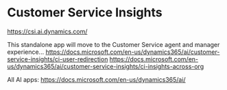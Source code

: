 # Customer Service Insights

https://csi.ai.dynamics.com/


This standalone app will move to the Customer Service agent and manager experience...
https://docs.microsoft.com/en-us/dynamics365/ai/customer-service-insights/ci-user-redirection
https://docs.microsoft.com/en-us/dynamics365/ai/customer-service-insights/ci-insights-across-org

All AI apps:
https://docs.microsoft.com/en-us/dynamics365/ai/

